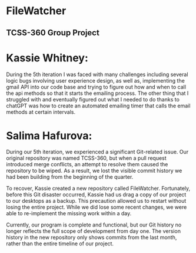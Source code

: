 # FileWatcher
## TCSS-360 Group Project



# Kassie Whitney:
During the 5th iteration I was faced with many challenges including several
logic bugs involving user experience design, as well as, implementing the 
gmail API into our code base and trying to figure out how and when to call 
the api methods so that it starts the emailing process. The other thing that 
I struggled with and eventually figured out what I needed to do thanks to 
chatGPT was how to create an automated emailing timer that calls the email
methods at certain intervals.



# Salima Hafurova:
During our 5th iteration, we experienced a significant Git-related issue. 
Our original repository was named TCSS-360, but when a pull request introduced
merge conflicts, an attempt to resolve them caused the repository to be wiped.
As a result, we lost the visible commit history we had been building from the 
beginning of the quarter.

To recover, Kassie created a new repository called FileWatcher. Fortunately, 
before this Git disaster occurred, Kassie had us drag a copy of our project to 
our desktops as a backup. This precaution allowed us to restart without losing 
the entire project. While we did lose some recent changes, we were able to 
re-implement the missing work within a day.

Currently, our program is complete and functional, but our Git history no 
longer reflects the full scope of development from day one. The version history
in the new repository only shows commits from the last month, rather than
the entire timeline of our project.

